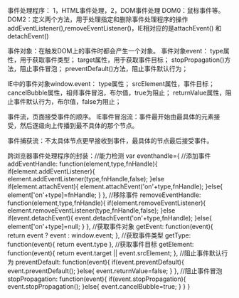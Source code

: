 事件处理程序：
1，HTML事件处理，2，DOM事件处理
DOM0：鼠标事件等。
DOM2：定义两个方法，用于处理指定和删除事件处理程序的操作addEventListener(),removeEventListener()，IE相对应的是attachEvent()
和detachEvent()

事件对象：在触发DOM上的事件时都会产生一个对象。
事件对象event：
type属性，用于获取事件类型；
target属性，用于获取事件目标；
stopPropagation()方法，阻止事件冒泡；
preventDefault()方法，阻止事件默认行为；

IE中的事件对象window.event：
type属性；
srcElement属性，事件目标；
cancelBubble属性，祖师事件冒泡，布尔值，true为阻止；
returnValue属性，阻止事件默认行为，布尔值，false为阻止；


事件流，页面接受事件的顺序。
IE事件冒泡流：事件最开始由最具体的元素接受，然后逐级向上传播到最不具体的那个节点。

事件捕获流：不太具体节点更早接收到事件，最具体的节点最后接受事件。




跨浏览器事件处理程序的封装：//能力检测
var eventhandle={
    //添加事件
    addEventHandle: function(element,type,fnHandle){
        if(element.addEventListener){
            element.addEventListener(type,fnHandle,false);
        }else if(element.attachEvent){
            element.attachEvent('on'+type,fnHandle);
        }else{
            element['on'+type]=fnHandle;
        }
    },
    //移除事件
    removeEventHandle: function(element,type,fnHandle){
        if(element.removeEventListener){
            element.removeEventListener(type,fnHandle,false);
        }else if(event.detachEvent){
            event.detachEvent('on'+type,fnHandle);
        }else{
            element['on'+type]=null;
        }
    },
    //获取事件对象
    getEvent: function(event){
        return event ? event : window.event;
    },
    //获取事件类型
    getType: function(event){
        return event.type
    },
    //获取事件目标
    getElement: function(event){
        return event.target || event.srcElement;
    },
    //阻止事件默认行为
    preventDefault: function(event){
        if(event.preventDefault){
            event.preventDefault();
        }else{
            event.returnValue=false;
        }
    },
    //阻止事件冒泡
    stopPropagation: function(event){
        if(event.stopPropagation){
            event.stopPropagation();
        }else{
            event.cancelBubble=true;
        }
    }
}